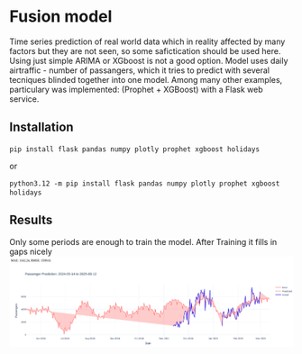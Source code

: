 # Fusion model
Time series prediction of real world data which in reality affected by many factors but they are not seen, so some safictication should be used here. Using just simple ARIMA or XGboost is not a good option. 
Model uses daily airtraffic - number of passangers, which it tries to predict with several tecniques blinded together into one model. 
Among many other examples, particulary was implemented: (Prophet + XGBoost) with a Flask web service.

## Installation
```
pip install flask pandas numpy plotly prophet xgboost holidays
```
or
```
python3.12 -m pip install flask pandas numpy plotly prophet xgboost holidays
```

## Results
Only some periods are enough to train the model. 
After Training it fills in gaps nicely
![prediction with missing periods](./result_missing_periods.png)
